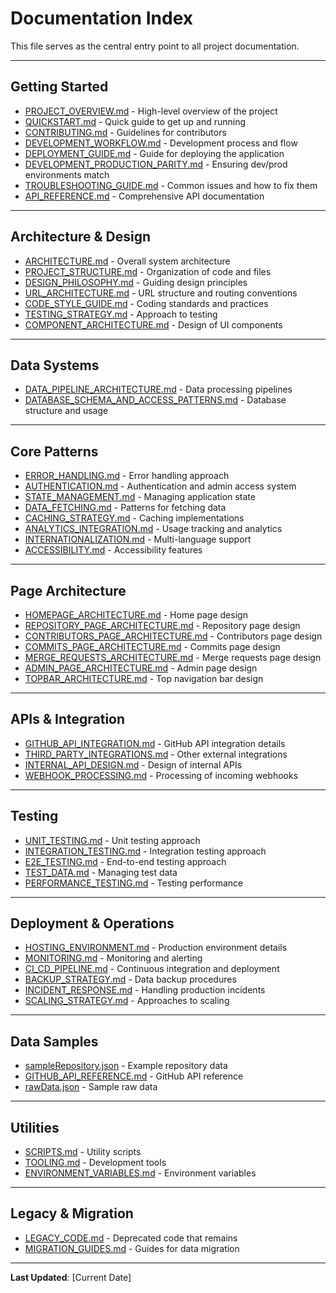 # Documentation Index

This file serves as the central entry point to all project documentation.

---

## Getting Started

- [PROJECT_OVERVIEW.md](./PROJECT_OVERVIEW.md) - High-level overview of the project
- [QUICKSTART.md](./getting-started/QUICKSTART.md) - Quick guide to get up and running
- [CONTRIBUTING.md](./getting-started/CONTRIBUTING.md) - Guidelines for contributors
- [DEVELOPMENT_WORKFLOW.md](./getting-started/DEVELOPMENT_WORKFLOW.md) - Development process and flow
- [DEPLOYMENT_GUIDE.md](./deployment/DEPLOYMENT_GUIDE.md) - Guide for deploying the application
- [DEVELOPMENT_PRODUCTION_PARITY.md](./deployment/DEVELOPMENT_PRODUCTION_PARITY.md) - Ensuring dev/prod environments match
- [TROUBLESHOOTING_GUIDE.md](./core-patterns/TROUBLESHOOTING_GUIDE.md) - Common issues and how to fix them
- [API_REFERENCE.md](./core-patterns/API_REFERENCE.md) - Comprehensive API documentation

---

## Architecture & Design

- [ARCHITECTURE.md](./architecture/ARCHITECTURE.md) - Overall system architecture
- [PROJECT_STRUCTURE.md](./architecture/PROJECT_STRUCTURE.md) - Organization of code and files
- [DESIGN_PHILOSOPHY.md](./architecture/DESIGN_PHILOSOPHY.md) - Guiding design principles
- [URL_ARCHITECTURE.md](./architecture/URL_ARCHITECTURE.md) - URL structure and routing conventions
- [CODE_STYLE_GUIDE.md](./architecture/CODE_STYLE_GUIDE.md) - Coding standards and practices
- [TESTING_STRATEGY.md](./testing/TESTING_STRATEGY.md) - Approach to testing
- [COMPONENT_ARCHITECTURE.md](./architecture/COMPONENT_ARCHITECTURE.md) - Design of UI components

---

## Data Systems

- [DATA_PIPELINE_ARCHITECTURE.md](./data-systems/DATA_PIPELINE_ARCHITECTURE.md) - Data processing pipelines
- [DATABASE_SCHEMA_AND_ACCESS_PATTERNS.md](./data-systems/DATABASE_SCHEMA_AND_ACCESS_PATTERNS.md) - Database structure and usage

---

## Core Patterns

- [ERROR_HANDLING.md](./core-patterns/ERROR_HANDLING.md) - Error handling approach
- [AUTHENTICATION.md](./core-patterns/AUTHENTICATION.md) - Authentication and admin access system
- [STATE_MANAGEMENT.md](./core-patterns/STATE_MANAGEMENT.md) - Managing application state
- [DATA_FETCHING.md](./core-patterns/DATA_FETCHING.md) - Patterns for fetching data
- [CACHING_STRATEGY.md](./core-patterns/CACHING_STRATEGY.md) - Caching implementations
- [ANALYTICS_INTEGRATION.md](./core-patterns/ANALYTICS_INTEGRATION.md) - Usage tracking and analytics
- [INTERNATIONALIZATION.md](./core-patterns/INTERNATIONALIZATION.md) - Multi-language support
- [ACCESSIBILITY.md](./core-patterns/ACCESSIBILITY.md) - Accessibility features

---

## Page Architecture

- [HOMEPAGE_ARCHITECTURE.md](./page-architecture/HOMEPAGE_ARCHITECTURE.md) - Home page design
- [REPOSITORY_PAGE_ARCHITECTURE.md](./page-architecture/REPOSITORY_PAGE_ARCHITECTURE.md) - Repository page design
- [CONTRIBUTORS_PAGE_ARCHITECTURE.md](./page-architecture/CONTRIBUTORS_PAGE_ARCHITECTURE.md) - Contributors page design
- [COMMITS_PAGE_ARCHITECTURE.md](./page-architecture/COMMITS_PAGE_ARCHITECTURE.md) - Commits page design
- [MERGE_REQUESTS_ARCHITECTURE.md](./page-architecture/MERGE_REQUESTS_ARCHITECTURE.md) - Merge requests page design
- [ADMIN_PAGE_ARCHITECTURE.md](./page-architecture/ADMIN_PAGE_ARCHITECTURE.md) - Admin page design
- [TOPBAR_ARCHITECTURE.md](./page-architecture/TOPBAR_ARCHITECTURE.md) - Top navigation bar design

---

## APIs & Integration

- [GITHUB_API_INTEGRATION.md](./apis/GITHUB_API_INTEGRATION.md) - GitHub API integration details
- [THIRD_PARTY_INTEGRATIONS.md](./apis/THIRD_PARTY_INTEGRATIONS.md) - Other external integrations
- [INTERNAL_API_DESIGN.md](./apis/INTERNAL_API_DESIGN.md) - Design of internal APIs
- [WEBHOOK_PROCESSING.md](./apis/WEBHOOK_PROCESSING.md) - Processing of incoming webhooks

---

## Testing

- [UNIT_TESTING.md](./testing/UNIT_TESTING.md) - Unit testing approach
- [INTEGRATION_TESTING.md](./testing/INTEGRATION_TESTING.md) - Integration testing approach
- [E2E_TESTING.md](./testing/E2E_TESTING.md) - End-to-end testing approach
- [TEST_DATA.md](./testing/TEST_DATA.md) - Managing test data
- [PERFORMANCE_TESTING.md](./testing/PERFORMANCE_TESTING.md) - Testing performance

---

## Deployment & Operations

- [HOSTING_ENVIRONMENT.md](./deployment/HOSTING_ENVIRONMENT.md) - Production environment details
- [MONITORING.md](./deployment/MONITORING.md) - Monitoring and alerting
- [CI_CD_PIPELINE.md](./deployment/CI_CD_PIPELINE.md) - Continuous integration and deployment
- [BACKUP_STRATEGY.md](./deployment/BACKUP_STRATEGY.md) - Data backup procedures
- [INCIDENT_RESPONSE.md](./deployment/INCIDENT_RESPONSE.md) - Handling production incidents
- [SCALING_STRATEGY.md](./deployment/SCALING_STRATEGY.md) - Approaches to scaling

---

## Data Samples

- [sampleRepository.json](./data-samples/sampleRepository.json) - Example repository data
- [GITHUB_API_REFERENCE.md](./data-samples/GITHUB_API_REFERENCE.md) - GitHub API reference
- [rawData.json](./data-samples/rawData.json) - Sample raw data

---

## Utilities

- [SCRIPTS.md](./utilities/SCRIPTS.md) - Utility scripts
- [TOOLING.md](./utilities/TOOLING.md) - Development tools
- [ENVIRONMENT_VARIABLES.md](./utilities/ENVIRONMENT_VARIABLES.md) - Environment variables

---

## Legacy & Migration

- [LEGACY_CODE.md](./legacy/LEGACY_CODE.md) - Deprecated code that remains
- [MIGRATION_GUIDES.md](./legacy/MIGRATION_GUIDES.md) - Guides for data migration

---

**Last Updated**: [Current Date]
